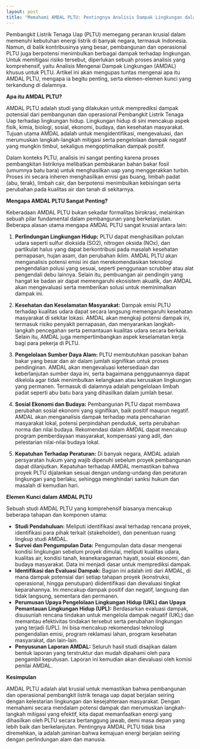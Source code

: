 ```yaml
---
layout: post
title: "Memahami AMDAL PLTU: Pentingnya Analisis Dampak Lingkungan dalam Pembangunan Pembangkit Listrik Tenaga Uap"
---
```


Pembangkit Listrik Tenaga Uap (PLTU) memegang peranan krusial dalam memenuhi kebutuhan energi listrik di banyak negara, termasuk Indonesia. Namun, di balik kontribusinya yang besar, pembangunan dan operasional PLTU juga berpotensi menimbulkan berbagai dampak terhadap lingkungan. Untuk memitigasi risiko tersebut, diperlukan sebuah proses analisis yang komprehensif, yaitu Analisis Mengenai Dampak Lingkungan (AMDAL) khusus untuk PLTU. Artikel ini akan mengupas tuntas mengenai apa itu AMDAL PLTU, mengapa ia begitu penting, serta elemen-elemen kunci yang terkandung di dalamnya.

**Apa itu AMDAL PLTU?**

AMDAL PLTU adalah studi yang dilakukan untuk memprediksi dampak potensial dari pembangunan dan operasional Pembangkit Listrik Tenaga Uap terhadap lingkungan hidup. Lingkungan hidup di sini mencakup aspek fisik, kimia, biologi, sosial, ekonomi, budaya, dan kesehatan masyarakat. Tujuan utama AMDAL adalah untuk mengidentifikasi, mengevaluasi, dan merumuskan langkah-langkah mitigasi serta pengelolaan dampak negatif yang mungkin timbul, sekaligus mengoptimalkan dampak positif.

Dalam konteks PLTU, analisis ini sangat penting karena proses pembangkitan listriknya melibatkan pembakaran bahan bakar fosil (umumnya batu bara) untuk menghasilkan uap yang menggerakkan turbin. Proses ini secara inheren menghasilkan emisi gas buang, limbah padat (abu, terak), limbah cair, dan berpotensi menimbulkan kebisingan serta perubahan pada kualitas air dan tanah di sekitarnya.

**Mengapa AMDAL PLTU Sangat Penting?**

Keberadaan AMDAL PLTU bukan sekadar formalitas birokrasi, melainkan sebuah pilar fundamental dalam pembangunan yang berkelanjutan. Beberapa alasan utama mengapa AMDAL PLTU sangat krusial antara lain:

1.  **Perlindungan Lingkungan Hidup:** PLTU dapat menghasilkan polutan udara seperti sulfur dioksida (SO2), nitrogen oksida (NOx), dan partikulat halus yang dapat berkontribusi pada masalah kesehatan pernapasan, hujan asam, dan perubahan iklim. AMDAL PLTU akan menganalisis potensi emisi ini dan merekomendasikan teknologi pengendalian polusi yang sesuai, seperti penggunaan scrubber atau alat pengendali debu lainnya. Selain itu, pembuangan air pendingin yang hangat ke badan air dapat memengaruhi ekosistem akuatik, dan AMDAL akan mengevaluasi serta memberikan solusi untuk meminimalkan dampak ini.

2.  **Kesehatan dan Keselamatan Masyarakat:** Dampak emisi PLTU terhadap kualitas udara dapat secara langsung memengaruhi kesehatan masyarakat di sekitar lokasi. AMDAL akan mengkaji potensi dampak ini, termasuk risiko penyakit pernapasan, dan menyarankan langkah-langkah pencegahan serta pemantauan kualitas udara secara berkala. Selain itu, AMDAL juga mempertimbangkan aspek keselamatan kerja bagi para pekerja di PLTU.

3.  **Pengelolaan Sumber Daya Alam:** PLTU membutuhkan pasokan bahan bakar yang besar dan air dalam jumlah signifikan untuk proses pendinginan. AMDAL akan mengevaluasi ketersediaan dan keberlanjutan sumber daya ini, serta bagaimana penggunaannya dapat dikelola agar tidak menimbulkan kelangkaan atau kerusakan lingkungan yang permanen. Termasuk di dalamnya adalah pengelolaan limbah padat seperti abu batu bara yang dihasilkan dalam jumlah besar.

4.  **Sosial Ekonomi dan Budaya:** Pembangunan PLTU dapat membawa perubahan sosial ekonomi yang signifikan, baik positif maupun negatif. AMDAL akan menganalisis dampak terhadap mata pencaharian masyarakat lokal, potensi perpindahan penduduk, serta perubahan norma dan nilai budaya. Rekomendasi dalam AMDAL dapat mencakup program pemberdayaan masyarakat, kompensasi yang adil, dan pelestarian nilai-nilai budaya lokal.

5.  **Kepatuhan Terhadap Peraturan:** Di banyak negara, AMDAL adalah persyaratan hukum yang wajib dipenuhi sebelum proyek pembangunan dapat dilanjutkan. Kepatuhan terhadap AMDAL memastikan bahwa proyek PLTU dijalankan sesuai dengan undang-undang dan peraturan lingkungan yang berlaku, sehingga menghindari sanksi hukum dan masalah di kemudian hari.

**Elemen Kunci dalam AMDAL PLTU**

Sebuah studi AMDAL PLTU yang komprehensif biasanya mencakup beberapa tahapan dan komponen utama:

*   **Studi Pendahuluan:** Meliputi identifikasi awal terhadap rencana proyek, identifikasi para pihak terkait (stakeholder), dan penentuan ruang lingkup studi AMDAL.
*   **Survei dan Pengumpulan Data:** Pengumpulan data dasar mengenai kondisi lingkungan sebelum proyek dimulai, meliputi kualitas udara, kualitas air, kondisi tanah, keanekaragaman hayati, sosial ekonomi, dan budaya masyarakat. Data ini menjadi dasar untuk memprediksi dampak.
*   **Identifikasi dan Evaluasi Dampak:** Bagian ini adalah inti dari AMDAL, di mana dampak potensial dari setiap tahapan proyek (konstruksi, operasional, hingga penutupan) diidentifikasi dan dievaluasi tingkat keparahannya. Ini mencakup dampak positif dan negatif, langsung dan tidak langsung, sementara dan permanen.
*   **Perumusan Upaya Pengelolaan Lingkungan Hidup (UKL) dan Upaya Pemantauan Lingkungan Hidup (UPL):** Berdasarkan evaluasi dampak, disusunlah rencana tindakan untuk mengelola dampak negatif (UKL) dan memantau efektivitas tindakan tersebut serta perubahan lingkungan yang terjadi (UPL). Ini bisa mencakup rekomendasi teknologi pengendalian emisi, program reklamasi lahan, program kesehatan masyarakat, dan lain-lain.
*   **Penyusunan Laporan AMDAL:** Seluruh hasil studi disajikan dalam bentuk laporan yang terstruktur dan mudah dipahami oleh para pengambil keputusan. Laporan ini kemudian akan dievaluasi oleh komisi penilai AMDAL.

**Kesimpulan**

AMDAL PLTU adalah alat krusial untuk memastikan bahwa pembangunan dan operasional pembangkit listrik tenaga uap dapat berjalan seiring dengan kelestarian lingkungan dan kesejahteraan masyarakat. Dengan memahami secara mendalam potensi dampak dan merumuskan langkah-langkah mitigasi yang efektif, kita dapat memanfaatkan energi yang dihasilkan oleh PLTU secara bertanggung jawab, demi masa depan yang lebih baik dan berkelanjutan. Pentingnya AMDAL PLTU tidak bisa diremehkan, ia adalah jaminan bahwa kemajuan energi berjalan seiring dengan perlindungan alam dan manusia.

